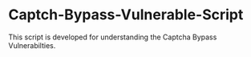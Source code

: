 # Captch-Bypass-Vulnerable-Script
This script is developed for understanding the Captcha Bypass Vulnerabilties. 
